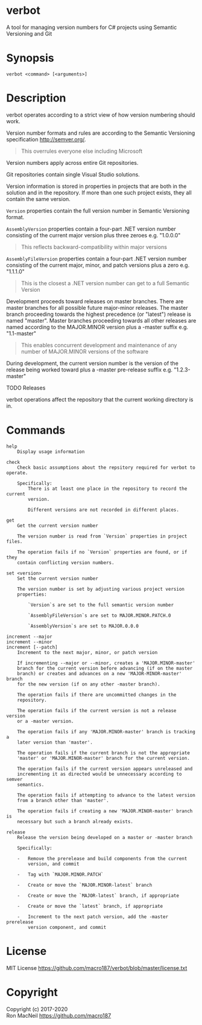 verbot
======

A tool for managing version numbers for C# projects using Semantic Versioning
and Git



Synopsis
========

```
verbot <command> [<arguments>]
```



Description
===========

verbot operates according to a strict view of how version numbering should
work.

Version number formats and rules are according to the Semantic Versioning
specification <http://semver.org/>.

>   This overrules everyone else including Microsoft

Version numbers apply across entire Git repositories.

Git repositories contain single Visual Studio solutions.

Version information is stored in properties in projects that are both in the
solution and in the repository.  If more than one such project exists, they
all contain the same version.

`Version` properties contain the full version number in Semantic Versioning
format.

`AssemblyVersion` properties contain a four-part .NET version number
consisting of the current major version plus three zeroes e.g. "1.0.0.0"

>   This reflects backward-compatibility within major versions

`AssemblyFileVersion` properties contain a four-part .NET version number
consisting of the current major, minor, and patch versions plus a zero e.g.
"1.1.1.0"

>   This is the closest a .NET version number can get to a full Semantic
>   Version

Development proceeds toward releases on master branches.  There are master
branches for all possible future major-minor releases.  The master branch
proceeding towards the highest precedence (or "latest") release is named
"master".  Master branches proceeding towards all other releases are named
according to the MAJOR.MINOR version plus a -master suffix e.g.  "1.1-master"

>   This enables concurrent development and maintenance of any number of
>   MAJOR.MINOR versions of the software

During development, the current version number is the version of the release
being worked toward plus a -master pre-release suffix e.g.  "1.2.3-master"

TODO Releases

verbot operations affect the repository that the current working directory is
in.



Commands
========

```
help
    Display usage information

check
	Check basic assumptions about the repsitory required for verbot to operate.

	Specifically:
		There is at least one place in the repository to record the current
		version.

		Different versions are not recorded in different places.

get
    Get the current version number

    The version number is read from `Version` properties in project files.

    The operation fails if no `Version` properties are found, or if they
    contain conflicting version numbers.

set <version>
    Set the current version number

    The version number is set by adjusting various project version
    properties:

        `Version`s are set to the full semantic version number

        `AssemblyFileVersion`s are set to MAJOR.MINOR.PATCH.0

        `AssemblyVersion`s are set to MAJOR.0.0.0

increment --major
increment --minor
increment [--patch]
    Increment to the next major, minor, or patch version

    If incrementing --major or --minor, creates a 'MAJOR.MINOR-master'
    branch for the current version before advancing (if on the master
    branch) or creates and advances on a new 'MAJOR-MINOR-master' branch
    for the new version (if on any other -master branch).

    The operation fails if there are uncommitted changes in the
    repository.

    The operation fails if the current version is not a release version
    or a -master version.

    The operation fails if any 'MAJOR.MINOR-master' branch is tracking a
    later version than 'master'.

    The operation fails if the current branch is not the appropriate
    'master' or 'MAJOR.MINOR-master' branch for the current version.

    The operation fails if the current version appears unreleased and
    incrementing it as directed would be unnecessary according to semver
    semantics.

    The operation fails if attempting to advance to the latest version
    from a branch other than 'master'.

    The operation fails if creating a new 'MAJOR.MINOR-master' branch is
    necessary but such a branch already exists.

release
    Release the version being developed on a master or -master branch

    Specifically:

    -   Remove the prerelease and build components from the current
        version, and commit

    -   Tag with `MAJOR.MINOR.PATCH`

    -   Create or move the `MAJOR.MINOR-latest` branch

    -   Create or move the `MAJOR-latest` branch, if appropriate

    -   Create or move the `latest` branch, if appropriate

    -   Increment to the next patch version, add the -master prerelease
        version component, and commit
```



License
=======

MIT License <https://github.com/macro187/verbot/blob/master/license.txt>



Copyright
=========

Copyright (c) 2017-2020  
Ron MacNeil <https://github.com/macro187>

